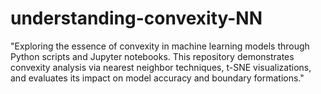 # understanding-convexity-NN
"Exploring the essence of convexity in machine learning models through Python scripts and Jupyter notebooks. This repository demonstrates convexity analysis via nearest neighbor techniques, t-SNE visualizations, and evaluates its impact on model accuracy and boundary formations."
